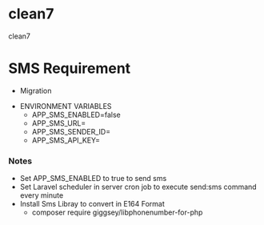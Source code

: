 # clean7

clean7




# SMS Requirement
- Migration

* ENVIRONMENT VARIABLES 
   - APP_SMS_ENABLED=false
   - APP_SMS_URL=
   - APP_SMS_SENDER_ID=
   - APP_SMS_API_KEY=

### Notes
-  Set APP_SMS_ENABLED to true to send sms
-  Set Laravel scheduler in server cron job to execute send:sms command every minute
-  Install Sms Libray to convert in E164 Format
   - composer require giggsey/libphonenumber-for-php